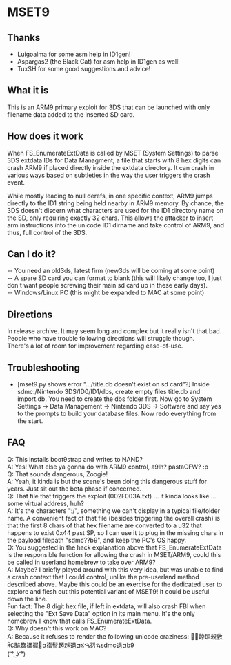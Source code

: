 # MSET9

## Thanks 
- Luigoalma for some asm help in ID1gen!
- Aspargas2 (the Black Cat) for asm help in ID1gen as well!
- TuxSH for some good suggestions and advice!

## What it is
This is an ARM9 primary exploit for 3DS that can be launched with only filename data added to the inserted SD card. 

## How does it work
When FS_EnumerateExtData is called by MSET (System Settings) to parse 3DS extdata IDs for Data Managment, a file that starts with 8 hex digits can crash ARM9 if placed directly inside the extdata directory. It can crash in various ways based on subtleties in the way the user triggers the crash event.<br>

While mostly leading to null derefs, in one specific context, ARM9 jumps directly to the ID1 string being held nearby in ARM9 memory. By chance, the 3DS doesn't discern what characters are used for the ID1 directory name on the SD, only requiring exactly 32 chars. This allows the attacker to insert arm instructions into the unicode ID1 dirname and take control of ARM9, and thus, full control of the 3DS.

## Can I do it?
-- You need an old3ds, latest firm (new3ds will be coming at some point)<br>
-- A spare SD card you can format to blank (this will likely change too, I just don't want people screwing their main sd card up in these early days).<br>
-- Windows/Linux PC (this might be expanded to MAC at some point)<br>

## Directions
In release archive. It may seem long and complex but it really isn't that bad. People who have trouble following directions will struggle though.<br>
There's a lot of room for improvement regarding ease-of-use.

## Troubleshooting
- [mset9.py shows error ".../title.db doesn't exist on sd card"?] Inside sdmc:/Nintendo 3DS/ID0/ID1/dbs, create empty files title.db and import.db. You need to create the dbs folder first. Now go to System Settings -> Data Management -> Nintendo 3DS -> Software and say yes to the prompts to build your database files. Now redo everything from the start.

## FAQ

Q: This installs boot9strap and writes to NAND?<br>
A: Yes! What else ya gonna do with ARM9 control, a9lh? pastaCFW? :p<br>
Q: That sounds dangerous, Zoogie!<br>
A: Yeah, it kinda is but the scene's been doing this dangerous stuff for years. Just sit out the beta phase if concerned.<br>
Q: That file that triggers the exploit (002F003A.txt) ... it kinda looks like ... some virtual address, huh?<br>
A: It's the characters ":/", something we can't display in a typical file/folder name. A convenient fact of that file (besides triggering the overall crash) is that the first 8 chars of that hex filename are converted to a u32 that happens to exist 0x44 past SP, so I can use it to plug in the missing chars in the payload filepath "sdmc??b9", and keep the PC's OS happy.<br>
Q: You suggested in the hack explanation above that FS_EnumerateExtData is the responsible function for allowing the crash in MSET/ARM9, could this be called in userland homebrew to take over ARM9?<br>
A: Maybe? I briefly played around with this very idea, but was unable to find a crash context that I could control, unlike the pre-userland method described above. Maybe this could be an exercise for the dedicated user to explore and flesh out this potential variant of MSET9! It could be useful down the line.<br>
Fun fact: The 8 digit hex file, if left in extdata, will also crash FBI when selecting the "Ext Save Data" option in its main menu. It's the only homebrew I know that calls FS_EnumerateExtData.<br>
Q: Why doesn't this work on MAC?<br>
A: Because it refuses to render the following unicode craziness: ￿﫿餑䠇䚅敩ꄈ∁䬅䞘䙨䙙꫿ᰗ䙃䰃䞠䞸退ࠊꁱࠅ캙ࠄsdmc退ࠊb9<br>
( ͡° ͜ʖ ͡°)<br>